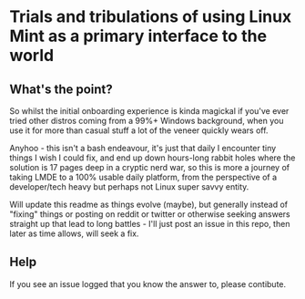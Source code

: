 # Trials and tribulations of using Linux Mint as a primary interface to the world  
  
## What's the point?  
  
So whilst the initial onboarding experience is kinda magickal if you've ever tried other distros coming from a 99%+ Windows background, when you use it for more than casual stuff a lot of the veneer quickly wears off.  
  
Anyhoo - this isn't a bash endeavour, it's just that daily I encounter tiny things I wish I could fix, and end up down hours-long rabbit holes where the solution is 17 pages deep in a cryptic nerd war, so this is more a journey of taking LMDE to a 100% usable daily platform, from the perspective of a developer/tech heavy but perhaps not Linux super savvy entity.  
  
Will update this readme as things evolve (maybe), but generally instead of "fixing" things or posting on reddit or twitter or otherwise seeking answers straight up that lead to long battles - I'll just post an issue in this repo, then later as time allows, will seek a fix.  
  
## Help  
  
If you see an issue logged that you know the answer to, please contibute.
